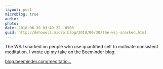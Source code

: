 ```yaml
---
layout: post
microblog: true
audio: 
photo: 
date: 2018-06-30 03:49:22 -0500
guid: http://dehowell.micro.blog/2018/06/30/the-wsj-snarked.html
---
```

The WSJ snarked on people who use quantified self to motivate consistent meditation. I wrote up my take on the Beeminder blog:

[blog.beeminder.com/meditatio...](https://blog.beeminder.com/meditation/)

